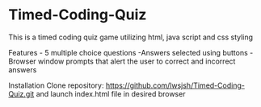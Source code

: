 # Timed-Coding-Quiz

This is a timed coding quiz game utilizing html, java script and css styling

Features
    - 5 multiple choice questions
    -Answers selected using buttons
    -Browser window prompts that alert the user to correct and incorrect answers

Installation
    Clone repository: https://github.com/lwsjsh/Timed-Coding-Quiz.git and launch index.html file in desired browser 